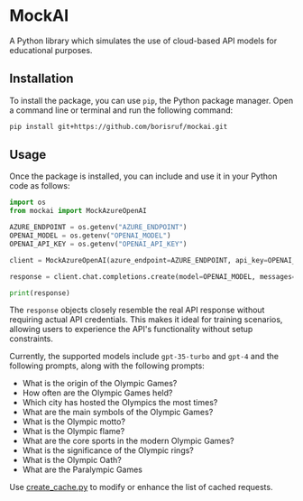 # MockAI
A Python library which simulates the use of cloud-based API models for educational purposes.

## Installation

To install the package, you can use `pip`, the Python package manager. Open a command line or terminal and run the following command:

```bash
pip install git+https://github.com/borisruf/mockai.git
```

## Usage

Once the package is installed, you can include and use it in your Python code as follows:

```python
import os
from mockai import MockAzureOpenAI

AZURE_ENDPOINT = os.getenv("AZURE_ENDPOINT")
OPENAI_MODEL = os.getenv("OPENAI_MODEL")
OPENAI_API_KEY = os.getenv("OPENAI_API_KEY")

client = MockAzureOpenAI(azure_endpoint=AZURE_ENDPOINT, api_key=OPENAI_API_KEY)

response = client.chat.completions.create(model=OPENAI_MODEL, messages=[{"role": "system", "content": "What is the origin of the Olympic Games?"}])

print(response)
```

The `response` objects closely resemble the real API response without requiring actual API credentials. This makes it ideal for training scenarios, allowing users to experience the API's functionality without setup constraints.

Currently, the supported models include `gpt-35-turbo` and `gpt-4` and the following prompts, along with the following prompts:

- What is the origin of the Olympic Games?
- How often are the Olympic Games held?
- Which city has hosted the Olympics the most times?
- What are the main symbols of the Olympic Games?
- What is the Olympic motto?
- What is the Olympic flame?
- What are the core sports in the modern Olympic Games?
- What is the significance of the Olympic rings?
- What is the Olympic Oath?
- What are the Paralympic Games

Use [create_cache.py](https://github.com/borisruf/mockai/blob/main/mockai/create_cache.py) to modify or enhance the list of cached requests.
